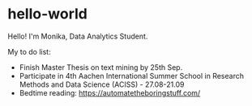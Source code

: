 # hello-world
Hello!
I'm Monika, Data Analytics Student.

My to do list:
- Finish Master Thesis on text mining by 25th Sep.
- Participate in 4th Aachen International Summer School in Research Methods and Data Science (ACISS) - 27.08-21.09
- Bedtime reading: https://automatetheboringstuff.com/
